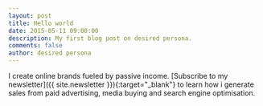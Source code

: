 ```yaml
---
layout: post
title: Hello world
date: 2015-05-11 09:00:00
description: My first blog post on desired persona.
comments: false
author: desired persona
---
```


I create online brands fueled by passive income. [Subscribe to my newsletter]({{ site.newsletter }}){:target="_blank"} to learn how i generate sales from paid advertising, media buying and search engine optimisation.